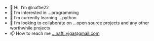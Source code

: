 - 👋 Hi, I’m @naftie22
- 👀 I’m interested in ...programming 
- 🌱 I’m currently learning ...python 
- 💞️ I’m looking to collaborate on ...open source projects and any other worthwhile projects 
- 📫 How to reach me ...nafti.yiga@gmail.com

<!---
naftie22/naftie22 is a ✨ special ✨ repository because its `README.md` (this file) appears on your GitHub profile.
You can click the Preview link to take a look at your changes.
--->

